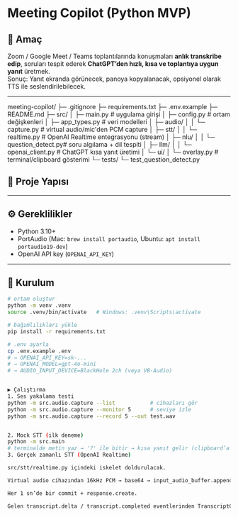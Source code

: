 # Meeting Copilot (Python MVP)

## 🎯 Amaç
Zoom / Google Meet / Teams toplantılarında konuşmaları **anlık transkribe edip**, soruları tespit ederek **ChatGPT’den hızlı, kısa ve toplantıya uygun yanıt** üretmek.  
Sonuç: Yanıt ekranda görünecek, panoya kopyalanacak, opsiyonel olarak TTS ile seslendirilebilecek.

---

meeting-copilot/
├─ .gitignore
├─ requirements.txt
├─ .env.example
├─ README.md
├─ src/
│ ├─ main.py # uygulama girişi
│ ├─ config.py # ortam değişkenleri
│ ├─ app_types.py # veri modelleri
│ ├─ audio/
│ │ └─ capture.py # virtual audio/mic'den PCM capture
│ ├─ stt/
│ │ └─ realtime.py # OpenAI Realtime entegrasyonu (stream)
│ ├─ nlu/
│ │ └─ question_detect.py# soru algılama + dil tespiti
│ ├─ llm/
│ │ └─ openai_client.py # ChatGPT kısa yanıt üretimi
│ └─ ui/
│ └─ overlay.py # terminal/clipboard gösterimi
└─ tests/
└─ test_question_detect.py

## 📂 Proje Yapısı


---

## ⚙️ Gereklilikler

- Python 3.10+
- PortAudio (Mac: `brew install portaudio`, Ubuntu: `apt install portaudio19-dev`)
- OpenAI API key (`OPENAI_API_KEY`)

---

## 🚀 Kurulum

```bash
# ortam oluştur
python -m venv .venv
source .venv/bin/activate   # Windows: .venv\Scripts\activate

# bağımlılıkları yükle
pip install -r requirements.txt

# .env ayarla
cp .env.example .env
# → OPENAI_API_KEY=sk-...
# → OPENAI_MODEL=gpt-4o-mini
# → AUDIO_INPUT_DEVICE=BlackHole 2ch (veya VB-Audio)


▶️ Çalıştırma
1. Ses yakalama testi
python -m src.audio.capture --list           # cihazları gör
python -m src.audio.capture --monitor 5      # seviye izle
python -m src.audio.capture --record 5 --out test.wav


2. Mock STT (ilk deneme)
python -m src.main
# terminalde metin yaz → '?' ile bitir → kısa yanıt gelir (clipboard’a kopyalanır)
3. Gerçek zamanlı STT (OpenAI Realtime)

src/stt/realtime.py içindeki iskelet doldurulacak.

Virtual audio cihazından 16kHz PCM → base64 → input_audio_buffer.append.

Her 1 sn’de bir commit + response.create.

Gelen transcript.delta / transcript.completed eventlerinden TranscriptChunk üret.
